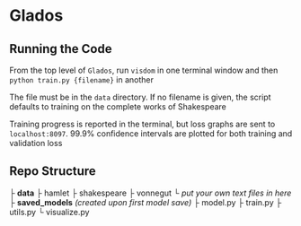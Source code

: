 # Glados


## Running the Code
From the top level of `Glados`, run `visdom` in one terminal window and then `python train.py {filename}` in another

The file must be in the `data` directory. If no filename is given, the script defaults to training on the complete works of Shakespeare

Training progress is reported in the terminal, but loss graphs are sent to `localhost:8097`. 99.9% confidence intervals are plotted for both training and validation loss


## Repo Structure
├ **data**
    ├ hamlet
    ├ shakespeare
    ├ vonnegut
    └ *put your own text files in here*
├ **saved_models** *(created upon first model save)*
├ model.py
├ train.py
├ utils.py
└ visualize.py